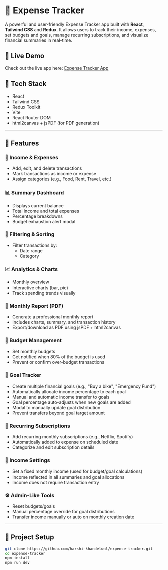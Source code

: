 # 💸 Expense Tracker

A powerful and user-friendly Expense Tracker app built with **React**, **Tailwind CSS** and **Redux**. It allows users to track their income, expenses, set budgets and goals, manage recurring subscriptions, and visualize financial summaries in real-time.

## 🔗 Live Demo

Check out the live app here: [Expense Tracker App](https://expense-tracker-blue-three-11.vercel.app/)

## 🧰 Tech Stack

- React
- Tailwind CSS
- Redux Toolkit
- Vite
- React Router DOM
- html2canvas + jsPDF (for PDF generation)

---

## 🚀 Features


### 💼 Income & Expenses
- Add, edit, and delete transactions
- Mark transactions as income or expense
- Assign categories (e.g., Food, Rent, Travel, etc.)

### 📊 Summary Dashboard
- Displays current balance
- Total income and total expenses
- Percentage breakdowns
- Budget exhaustion alert modal

### 📅 Filtering & Sorting
- Filter transactions by:
  - Date range
  - Category

### 📈 Analytics & Charts
- Monthly overview
- Interactive charts (bar, pie)
- Track spending trends visually

### 📑 Monthly Report (PDF)
- Generate a professional monthly report
- Includes charts, summary, and transaction history
- Export/download as PDF using jsPDF + html2canvas

### 🧾 Budget Management
- Set monthly budgets
- Get notified when 80% of the budget is used
- Prevent or confirm over-budget transactions

### 🎯 Goal Tracker
- Create multiple financial goals (e.g., "Buy a bike", "Emergency Fund")
- Automatically allocate income percentage to each goal
- Manual and automatic income transfer to goals
- Goal percentage auto-adjusts when new goals are added
- Modal to manually update goal distribution
- Prevent transfers beyond goal target amount

### 🔁 Recurring Subscriptions
- Add recurring monthly subscriptions (e.g., Netflix, Spotify)
- Automatically added to expense on scheduled date
- Categorize and edit subscription details

### 📆 Income Settings
- Set a fixed monthly income (used for budget/goal calculations)
- Income reflected in all summaries and goal allocations
- Income does not require transaction entry

### ⚙️ Admin-Like Tools
- Reset budgets/goals
- Manual percentage override for goal distributions
- Transfer income manually or auto on monthly creation date

---

## 📁 Project Setup

```bash
git clone https://github.com/harshi-khandelwal/expense-tracker.git
cd expense-tracker
npm install
npm run dev
